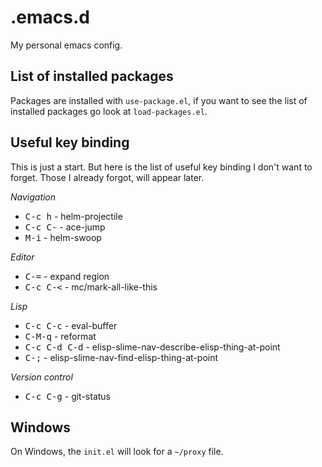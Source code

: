# .emacs.d

My personal emacs config.

## List of installed packages

Packages are installed with `use-package.el`, if you want to see the list of installed packages go look at `load-packages.el`.

## Useful key binding
This is just a start. But here is the list of useful key binding I don't want to forget. Those I already forgot, will appear later.

*Navigation*

* <kbd>C-c h</kbd> - helm-projectile
* <kbd>C-c C-<SPC></kbd> - ace-jump
* <kbd>M-i</kbd> - helm-swoop

*Editor*

* <kbd>C-=</kbd> - expand region
* <kbd>C-c C-<</kbd> - mc/mark-all-like-this

*Lisp*

* <kbd>C-c C-c</kbd> - eval-buffer
* <kbd>C-M-q</kbd> - reformat
* <kbd>C-c C-d C-d</kbd> - elisp-slime-nav-describe-elisp-thing-at-point
* <kbd>C-;</kbd> - elisp-slime-nav-find-elisp-thing-at-point

*Version control*

* <kbd>C-c C-g</kbd> - git-status

## Windows

On Windows, the `init.el` will look for a `~/proxy` file. 
